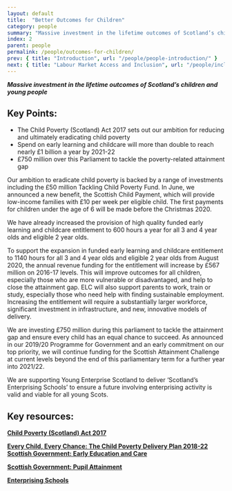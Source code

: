 ```yaml
---
layout: default
title:  "Better Outcomes for Children"
category: people
summary: "Massive investment in the lifetime outcomes of Scotland’s children and young people"
index: 2
parent: people
permalink: /people/outcomes-for-children/
prev: { title: "Introduction", url: "/people/people-introduction/" }
next: { title: "Labour Market Access and Inclusion", url: "/people/inclusion/" }
---
```

***Massive investment in the lifetime outcomes of Scotland’s children and young people***

## Key Points:

* The Child Poverty (Scotland) Act 2017 sets out our ambition for reducing and ultimately eradicating child poverty 
* Spend on early learning and childcare will more than double to reach nearly £1 billion a year by 2021-22
* £750 million over this Parliament to tackle the poverty-related attainment gap

Our ambition to eradicate child poverty is backed by a range of investments including the £50 million Tackling Child Poverty Fund.  In June, we announced a new benefit, the Scottish Child Payment, which will provide low-income families with £10 per week per eligible child. The first payments for children under the age of 6 will be made before the Christmas 2020.  

We have already increased the provision of high quality funded early learning and childcare entitlement to 600 hours a year for all 3 and 4 year olds and eligible 2 year olds.  

To support the expansion in funded early learning and childcare entitlement to 1140 hours for all 3 and 4 year olds and eligible 2 year olds from August 2020, the annual revenue funding for the entitlement will increase by £567 million on 2016-17 levels.  This will improve outcomes for all children, especially those who are more vulnerable or disadvantaged, and help to close the attainment gap. ELC will also support parents to work, train or study, especially those who need help with finding sustainable employment. Increasing the entitlement will require a substantially larger workforce, significant investment in infrastructure, and new, innovative models of delivery.  

We are investing £750 million during this parliament to tackle the attainment gap and ensure every child has an equal chance to succeed. As announced in our 2019/20 Programme for Government and an early commitment on our  top priority, we will continue funding for the Scottish Attainment Challenge  at current levels beyond the end of this parliamentary term for a further year into 2021/22.  

We are supporting Young Enterprise Scotland to deliver ‘Scotland’s Enterprising Schools’ to ensure a future involving enterprising activity is valid and viable for all young Scots.  

## Key resources:

**[Child Poverty (Scotland) Act 2017](http://www.legislation.gov.uk/asp/2017/6/enacted)**  

**[Every Child, Every Chance: The Child Poverty Delivery Plan 2018-22](https://www.gov.scot/publications/child-chance-tackling-child-poverty-delivery-plan-2018-22/)**  
**[Scottish Government: Early Education and Care](https://www.gov.scot/policies/early-education-and-care/early-learning-and-childcare/)**  

**[Scottish Government: Pupil Attainment](https://www.gov.scot/policies/schools/pupil-attainment/)**

**[Enterprising Schools](http://enterprisingschools.scot/)**

